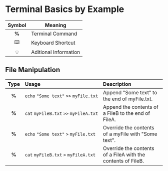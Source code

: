 # Terminal Basics by Example

| Symbol | Meaning |
| :----: | ---- |
| **%** | Terminal Command |
| ⌨️ | Keyboard Shortcut |
| 💡 | Aditional Information |


## File Manipulation

| Type | Usage | Description |
| :---: | :--- | :--- |
| **%** | `echo`&nbsp;`"Some text"`&nbsp;`>>`&nbsp;`myFile.txt` | Append "Some text" to the end of myFile.txt. |
| **%** | `cat`&nbsp;`myFileB.txt`&nbsp;`>>`&nbsp;`myFileA.txt` | Append the contents of a FileB to the end of FileA. |
| **%** | `echo`&nbsp;`"Some text"`&nbsp;`>`&nbsp;`myFile.txt` | Override the contents of a myFile with "Some text". |
| **%** | `cat`&nbsp;`myFileB.txt`&nbsp;`>`&nbsp;`myFileA.txt` | Override the contents of a FileA with the contents of FileB. |
